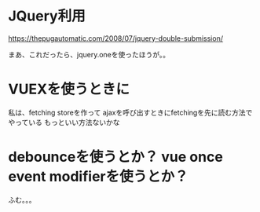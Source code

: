 

# JQuery利用

<https://thepugautomatic.com/2008/07/jquery-double-submission/>

まあ、これだったら、jquery.oneを使ったほうが。。

# VUEXを使うときに

私は、fetching storeを作って ajaxを呼び出すときにfetchingを先に読む方法でやっている
もっといい方法ないかな

# debounceを使うとか？ vue once event modifierを使うとか？

ふむ。。。